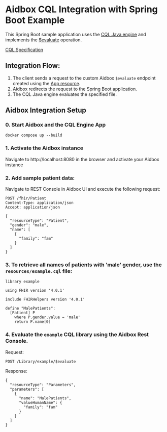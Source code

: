 # Aidbox CQL Integration with Spring Boot Example

This Spring Boot sample application uses the [CQL Java engine](https://github.com/cqframework/clinical_quality_language) and implements the [$evaluate](https://build.fhir.org/ig/HL7/cql-ig/OperationDefinition-cql-library-evaluate.html) operation.

[CQL Specification](https://build.fhir.org/ig/HL7/cql/)

## Integration Flow:
1. The client sends a request to the custom Aidbox `$evaluate` endpoint created using the [App resource](https://docs.aidbox.app/app-development/aidbox-sdk/aidbox-apps).
2. Aidbox redirects the request to the Spring Boot application.
3. The CQL Java engine evaluates the specified file.

## Aidbox Integration Setup

### 0. Start Aidbox and the CQL Engine App
```
docker compose up --build
```

### 1. Activate the Aidbox instance

Navigate to http://localhost:8080 in the browser and activate your Aidbox instance

### 2. Add sample patient data:

Navigate to REST Console in Aidbox UI and execute the following request:

```
POST /fhir/Patient
Content-Type: application/json
Accept: application/json

{
  "resourceType": "Patient",
  "gender": "male",
  "name": [
    {
      "family": "fam"
    }
  ]
}
```

### 3. To retrieve all names of patients with 'male' gender, use the `resources/example.cql` file:
```
library example

using FHIR version '4.0.1'

include FHIRHelpers version '4.0.1'

define "MalePatients":
  [Patient] P
    where P.gender.value = 'male'
    return P.name[0]
```

### 4. Evaluate the `example` CQL library using the Aidbox Rest Console.

Request:
```
POST /Library/example/$evaluate
```

Response:
```
{
  "resourceType": "Parameters",
  "parameters": [
    {
      "name": "MalePatients",
      "valueHumanName": {
        "family": "fam"
      }
    }
  ]
}
```
